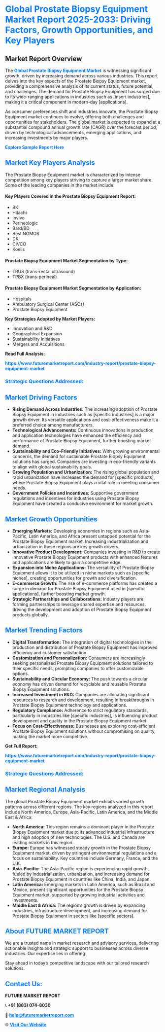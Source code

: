 <h1 style="color: #007BFF;">Global Prostate Biopsy Equipment Market Report 2025-2033: Driving Factors, Growth Opportunities, and Key Players</h1>

<section id="overview">
<h2>Market Report Overview</h2>
<p>The <a href="https://www.futuremarketreport.com/industry-report/prostate-biopsy-equipment-market" style="color: #007BFF; text-decoration: none;"><strong>Global Prostate Biopsy Equipment Market</strong></a> is witnessing significant growth, driven by increasing demand across various industries. This report delves into the key aspects of the Prostate Biopsy Equipment market, providing a comprehensive analysis of its current status, future potential, and challenges. The demand for Prostate Biopsy Equipment has surged due to its wide-ranging applications in industries such as [insert industries], making it a critical component in modern-day [applications].</p>
<p>As consumer preferences shift and industries innovate, the Prostate Biopsy Equipment market continues to evolve, offering both challenges and opportunities for stakeholders. The global market is expected to expand at a substantial compound annual growth rate (CAGR) over the forecast period, driven by technological advancements, emerging applications, and increasing investments by major players.</p>
</section>

<section id="overview">
<p><a href="https://www.futuremarketreport.com/request-sample/reportId=127027" style="color: #007BFF; text-decoration: none;"><strong>Explore Sample Report Here</strong></a></p>
</section>

<section id="key-players">
<h2 style="color: #007BFF;">Market Key Players Analysis</h2>
<p>The Prostate Biopsy Equipment market is characterized by intense competition among key players striving to capture a larger market share. Some of the leading companies in the market include:</p>
<h4>Key Players Covered in the Prostate Biopsy Equipment Report:</h4>
<ul><li>BK</li><li>Hitachi</li><li>Invivo</li><li>Perineologic</li><li>Bard/BD</li><li>Best NOMOS</li><li>DK</li><li>CIVCO</li><li>Koelis</li></ul>
<h4>Prostate Biopsy Equipment Market Segmentation by Type:</h4>
<ul><li>TRUS (trans-rectal ultrasound)</li><li>TPBX (trans-perineal)</li></ul>

<h4>Prostate Biopsy Equipment Market Segmentation by Application:</h4>
<ul><li>Hospitals</li><li>Ambulatory Surgical Center (ASCs)</li><li>Prostate Biopsy Equipment</li></ul>
<p><strong>Key Strategies Adopted by Market Players:</strong></p>
<ul>
<li>Innovation and R&D</li>
<li>Geographical Expansion</li>
<li>Sustainability Initiatives</li>
<li>Mergers and Acquisitions</li>
</ul>
</section>

<section>
<p><strong>Read Full Analysis: </strong></p><a href="https://www.futuremarketreport.com/industry-report/prostate-biopsy-equipment-market" style="color: #007BFF; text-decoration: none;"><strong>https://www.futuremarketreport.com/industry-report/prostate-biopsy-equipment-market</strong></a>
<h3 style="color: #007BFF;">Strategic Questions Addressed:</h3>
</section>

<section id="driving-factors">
<h2 style="color: #007BFF;">Market Driving Factors</h2>
<ul>
<li><strong>Rising Demand Across Industries:</strong> The increasing adoption of Prostate Biopsy Equipment in industries such as [specific industries] is a major growth driver. Its versatile applications and cost-effectiveness make it a preferred choice among manufacturers.</li>
<li><strong>Technological Advancements:</strong> Continuous innovations in production and application technologies have enhanced the efficiency and performance of Prostate Biopsy Equipment, further boosting market demand.</li>
<li><strong>Sustainability and Eco-Friendly Initiatives:</strong> With growing environmental concerns, the demand for sustainable Prostate Biopsy Equipment solutions has surged. Companies are investing in eco-friendly variants to align with global sustainability goals.</li>
<li><strong>Growing Population and Urbanization:</strong> The rising global population and rapid urbanization have increased the demand for [specific products], where Prostate Biopsy Equipment plays a vital role in meeting consumer needs.</li>
<li><strong>Government Policies and Incentives:</strong> Supportive government regulations and incentives for industries using Prostate Biopsy Equipment have created a conducive environment for market growth.</li>
</ul>
</section>

<section id="growth-opportunities">
<h2 style="color: #007BFF;">Market Growth Opportunities</h2>
<ul>
<li><strong>Emerging Markets:</strong> Developing economies in regions such as Asia-Pacific, Latin America, and Africa present untapped potential for the Prostate Biopsy Equipment market. Increasing industrialization and urbanization in these regions are key growth drivers.</li>
<li><strong>Innovative Product Development:</strong> Companies investing in R&D to create innovative Prostate Biopsy Equipment products with enhanced features and applications are likely to gain a competitive edge.</li>
<li><strong>Expansion into Niche Applications:</strong> The versatility of Prostate Biopsy Equipment allows it to be utilized in niche markets such as [specific niches], creating opportunities for growth and diversification.</li>
<li><strong>E-commerce Growth:</strong> The rise of e-commerce platforms has created a surge in demand for Prostate Biopsy Equipment used in [specific applications], further boosting market growth.</li>
<li><strong>Strategic Partnerships and Collaborations:</strong> Industry players are forming partnerships to leverage shared expertise and resources, driving the development and adoption of Prostate Biopsy Equipment products globally.</li>
</ul>
</section>

<section id="trending-factors">
<h2 style="color: #007BFF;">Market Trending Factors</h2>
<ul>
<li><strong>Digital Transformation:</strong> The integration of digital technologies in the production and distribution of Prostate Biopsy Equipment has improved efficiency and customer satisfaction.</li>
<li><strong>Customization and Personalization:</strong> Consumers are increasingly seeking personalized Prostate Biopsy Equipment solutions tailored to their specific needs, prompting companies to offer customizable options.</li>
<li><strong>Sustainability and Circular Economy:</strong> The push towards a circular economy has driven demand for recyclable and reusable Prostate Biopsy Equipment solutions.</li>
<li><strong>Increased Investment in R&D:</strong> Companies are allocating significant resources to research and development, resulting in breakthroughs in Prostate Biopsy Equipment technology and applications.</li>
<li><strong>Regulatory Compliance:</strong> Adherence to strict regulatory standards, particularly in industries like [specific industries], is influencing product development and quality in the Prostate Biopsy Equipment market.</li>
<li><strong>Focus on Cost-Effectiveness:</strong> Businesses are exploring cost-efficient Prostate Biopsy Equipment solutions without compromising on quality, making the market more competitive.</li>
</ul>
</section>

<section>
<p><strong>Get Full Report: </strong></p><a href="https://www.futuremarketreport.com/industry-report/prostate-biopsy-equipment-market" style="color: #007BFF; text-decoration: none;"><strong>https://www.futuremarketreport.com/industry-report/prostate-biopsy-equipment-market</strong></a>
<h3 style="color: #007BFF;">Strategic Questions Addressed:</h3>
</section>


<section id="regional-analysis">
<h2 style="color: #007BFF;">Market Regional Analysis</h2>
<p>The global Prostate Biopsy Equipment market exhibits varied growth patterns across different regions. The key regions analyzed in this report include North America, Europe, Asia-Pacific, Latin America, and the Middle East & Africa:</p>
<ul>
<li><strong>North America:</strong> This region remains a dominant player in the Prostate Biopsy Equipment market due to its advanced industrial infrastructure and high adoption of new technologies. The U.S. and Canada are leading markets in this region.</li>
<li><strong>Europe:</strong> Europe has witnessed steady growth in the Prostate Biopsy Equipment market, driven by stringent environmental regulations and a focus on sustainability. Key countries include Germany, France, and the U.K.</li>
<li><strong>Asia-Pacific:</strong> The Asia-Pacific region is experiencing rapid growth, fueled by industrialization, urbanization, and increasing demand for Prostate Biopsy Equipment in countries like China, India, and Japan.</li>
<li><strong>Latin America:</strong> Emerging markets in Latin America, such as Brazil and Mexico, present significant opportunities for the Prostate Biopsy Equipment market, supported by growing industrial activities and investments.</li>
<li><strong>Middle East & Africa:</strong> The region’s growth is driven by expanding industries, infrastructure development, and increasing demand for Prostate Biopsy Equipment in sectors like [specific sectors].</li>
</ul>
</section>

<footer>
<h2 style="color: #007BFF;">About FUTURE MARKET REPORT</h2>
<p>We are a trusted name in market research and advisory services, delivering actionable insights and strategic support to businesses across diverse industries. Our expertise lies in offering:</p>

<p>Stay ahead in today’s competitive landscape with our tailored research solutions.</p>

<h2 style="color: #007BFF;">Contact Us:</h2>
<p><strong>FUTURE MARKET REPORT</strong></p>
<p>📞 <strong>+91 (883) 074-8030</strong></p>
<p>📧 <strong><a href="mailto:help@futuremarketreport.com" style="color: #007BFF;">help@futuremarketreport.com</a></strong></p>
<p>🌐 <strong><a href="https://www.futuremarketreport.com/" style="color: #007BFF;">Visit Our Website</a></strong></p>
</footer>
